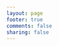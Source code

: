```yaml
---
layout: page
footer: true
comments: false
sharing: false
---
```


<div id="octocard"></div>
<script>
OCTOCARD = {
  // [required][string] Username.
  name: 'gaboesquivel',

  // [optional][string|Element]
  // element or elementId, `octocard` as default.
  element: 'octocard',

  // [optional][string]
  // Used module names, default is:
  //   `base,details,stats,repos,contributions,orgs`.
  // You can change the order or remove module if you don't want.
  // modules: 'base,details,stats,repos,orgs,eventsStatis',

  // [optional][number] Number of repos to be shown.
  // `3` as default
   reposNum: 20,

  // [optional][number]repos which will not be shown
  // '' as default
  reposIgnored: 'gaboesquivel.github.io,hack4goodCR.github.io,mean-time-tracker',

  // [optional][number] Number of organizations to be shown.
  // `Infinity` as default, represent showing all organizations.
  // orgsNum: -1,

  // [optional][string]url of jsonp api
  // `http://octocard.info/api` as default.
  // If your use your own octocard-server, change it.
  // api: 'http://your-octocard-server.com/api',

  // [optional][boolean]show footer or not
  // 'false' as default
  // noFooter: false,

  // [optional][boolean]
  // Use `shadowDom` or `iframe` to create isolate container or not
  // 'false' as default
  // noIsolated: true
};
</script>
<script src="http://nodejs.in/octocard/bin/octocard.js"></script>
